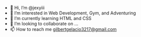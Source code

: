 - 👋 Hi, I’m @jexyiii
- 👀 I’m interested in Web Development, Gym, and Adventuring
- 🌱 I’m currently learning HTML and CSS
- 💞️ I’m looking to collaborate on ...
- 📫 How to reach me gilbertgelacio3217@gmail.com

<!---
jexyiii/jexyiii is a ✨ special ✨ repository because its `README.md` (this file) appears on your GitHub profile.
You can click the Preview link to take a look at your changes.
--->
